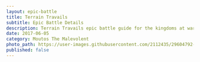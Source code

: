 ```yaml
---
layout: epic-battle
title: Terrain Travails
subtitle: Epic Battle Details
description: Terrain Travails epic battle guide for the kingdoms at war game
date: 2017-06-05
category: Moutos The Malevolent
photo_path: https://user-images.githubusercontent.com/2112435/29604792-dddd23c4-87a5-11e7-8843-8c63100b8bce.png
published: false
---
```


